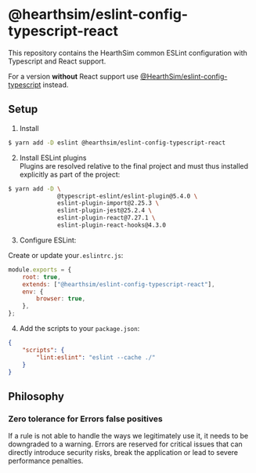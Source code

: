 # @hearthsim/eslint-config-typescript-react

This repository contains the HearthSim common ESLint configuration with Typescript and React support.

For a version **without** React support use [@HearthSim/eslint-config-typescript](https://github.com/HearthSim/eslint-config-typescript) instead.

## Setup

1. Install

```bash
$ yarn add -D eslint @hearthsim/eslint-config-typescript-react
```

2. Install ESLint plugins  
Plugins are resolved relative to the final project and must thus installed explicitly as part of the project:

```bash
$ yarn add -D \
              @typescript-eslint/eslint-plugin@5.4.0 \
              eslint-plugin-import@2.25.3 \
              eslint-plugin-jest@25.2.4 \
              eslint-plugin-react@7.27.1 \
              eslint-plugin-react-hooks@4.3.0
```

3. Configure ESLint:

Create or update your`.eslintrc.js`:
```js
module.exports = {
	root: true,
	extends: ["@hearthsim/eslint-config-typescript-react"],
	env: {
		browser: true,
	},
};
```

4. Add the scripts to your `package.json`:

```json
{
	"scripts": {
		"lint:eslint": "eslint --cache ./"
	}
}

```

## Philosophy

### Zero tolerance for Errors false positives
   If a rule is not able to handle the ways we legitimately use it, it needs to be downgraded to a warning. 
   Errors are reserved for critical  issues that can directly introduce security risks, break the application or lead to severe performance penalties. 
